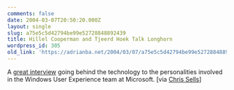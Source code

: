 ```yaml
---
comments: false
date: 2004-03-07T20:50:20.000Z
layout: single
slug: a75e5c5d42794be99e52728848892439
title: Hillel Cooperman and Tjeerd Hoek Talk Longhorn
wordpress_id: 305
old_link: 'https://adrianba.net/2004/03/07/a75e5c5d42794be99e52728848892439/'
---
```

A
[
great interview](http://www.winsupersite.com/showcase/longhorn_hillel_tjeerd.asp) going behind the technology to the
personalities involved in the Windows User Experience team at
Microsoft. [via
[
Chris Sells](http://www.sellsbrothers.com/news/showTopic.aspx?ixTopic=1063)]
